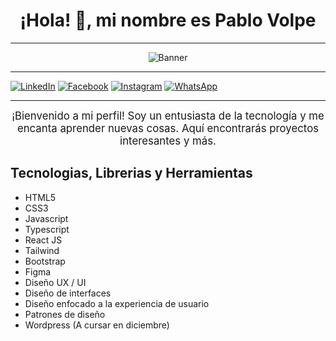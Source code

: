 <div align="center">

# ¡Hola! 👋, mi nombre es Pablo Volpe

</div>

---

<div align="center">

<p align="center">
  <img src="https://media.licdn.com/dms/image/D4D16AQHFFXD7CSUiQQ/profile-displaybackgroundimage-shrink_350_1400/0/1710942704429?e=1716422400&v=beta&t=SWp_Xh2hs2WlZL3QoStWyA3zyAT1zCRxb-OHdZKsGRU" alt="Banner">
</p>

</div>

---

[![LinkedIn](https://img.shields.io/badge/LinkedIn-Perfil-blue?style=flat-square&logo=linkedin)](https://www.linkedin.com/in/pablo-volpe-220a37209/)
[![Facebook](https://img.shields.io/badge/Facebook-Perfil-blue?style=flat-square&logo=facebook)](https://www.facebook.com/pablo.volpee/)
[![Instagram](https://img.shields.io/badge/Instagram-Perfil-pink?style=flat-square&logo=instagram)](https://www.instagram.com/pablo.volpee/)
[![WhatsApp](https://img.shields.io/badge/WhatsApp-Contacto-brightgreen?style=flat-square&logo=whatsapp)](https://api.whatsapp.com/send?phone=5491136365292)

---

<div align="center">

<p align="center">
  <span style="font-size: 1.2em; animation: fadeIn 2s linear;">
    ¡Bienvenido a mi perfil! Soy un entusiasta de la tecnología y me encanta aprender nuevas cosas. Aquí encontrarás proyectos interesantes y más.
  </span>
</p>
</div>

## Tecnologias, Librerias y Herramientas

- HTML5
- CSS3  
- Javascript
- Typescript
- React JS
- Tailwind
- Bootstrap
- Figma
- Diseño UX / UI
- Diseño de interfaces
- Diseño enfocado a la experiencia de usuario
- Patrones de diseño
- Wordpress (A cursar en diciembre)


